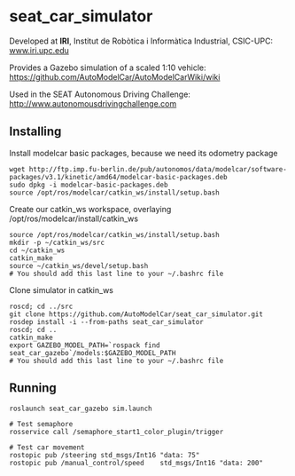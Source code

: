 # seat_car_simulator

Developed at **IRI**, Institut de Robòtica i Informàtica Industrial, CSIC-UPC:  
www.iri.upc.edu

Provides a Gazebo simulation of a scaled 1:10 vehicle:  
https://github.com/AutoModelCar/AutoModelCarWiki/wiki

Used in the SEAT Autonomous Driving Challenge:  
http://www.autonomousdrivingchallenge.com

## Installing

Install modelcar basic packages, because we need its odometry package

```
wget http://ftp.imp.fu-berlin.de/pub/autonomos/data/modelcar/software-packages/v3.1/kinetic/amd64/modelcar-basic-packages.deb
sudo dpkg -i modelcar-basic-packages.deb
source /opt/ros/modelcar/catkin_ws/install/setup.bash

```


Create our catkin_ws workspace, overlaying /opt/ros/modelcar/install/catkin_ws

```
source /opt/ros/modelcar/catkin_ws/install/setup.bash
mkdir -p ~/catkin_ws/src
cd ~/catkin_ws
catkin_make
source ~/catkin_ws/devel/setup.bash
# You should add this last line to your ~/.bashrc file
```



Clone simulator in catkin_ws

```
roscd; cd ../src
git clone https://github.com/AutoModelCar/seat_car_simulator.git
rosdep install -i --from-paths seat_car_simulator
roscd; cd ..
catkin_make
export GAZEBO_MODEL_PATH=`rospack find seat_car_gazebo`/models:$GAZEBO_MODEL_PATH
# You should add this last line to your ~/.bashrc file
```

## Running 

```
roslaunch seat_car_gazebo sim.launch

# Test semaphore
rosservice call /semaphore_start1_color_plugin/trigger

# Test car movement
rostopic pub /steering std_msgs/Int16 "data: 75"
rostopic pub /manual_control/speed    std_msgs/Int16 "data: 200"
```